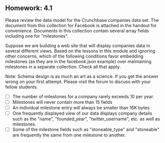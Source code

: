 ## Homework: 4.1

Please review the data model for the Crunchbase companies data set. The document from this collection for Facebook is attached in the handout for convenience. Documents in this collection contain several array fields including one for "milestones".

Suppose we are building a web site that will display companies data in several different views. Based on the lessons in this module and ignoring other concerns, which of the following conditions favor embedding milestones (as they are in the facebook.json example) over maintaining milestones in a separate collection. Check all that apply.

Note: Schema design is as much an art as a science. If you get the answer wrong on your first attempt. Please visit the forum to discuss with your fellow students.

- [ ] The number of milestones for a company rarely exceeds 10 per year.
- [ ] Milestones will never contain more than 15 fields
- [ ] An individual milestone entry will always be smaller than 16K bytes
- [ ] One frequently displayed view of our data displays company details such as the "name", "founded_year", "twitter_username", etc. as well as milestones.
- [ ] Some of the milestone fields such as "stoneable_type" and "stoneable" are frequently the same from one milestone to another.
